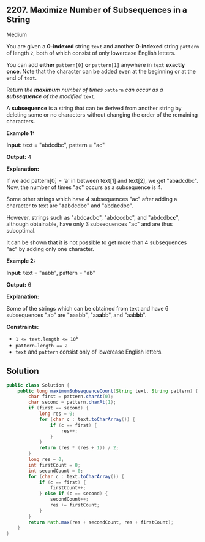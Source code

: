 ## 2207\. Maximize Number of Subsequences in a String

Medium

You are given a **0-indexed** string `text` and another **0-indexed** string `pattern` of length `2`, both of which consist of only lowercase English letters.

You can add **either** `pattern[0]` **or** `pattern[1]` anywhere in `text` **exactly once**. Note that the character can be added even at the beginning or at the end of `text`.

Return _the **maximum** number of times_ `pattern` _can occur as a **subsequence** of the modified_ `text`.

A **subsequence** is a string that can be derived from another string by deleting some or no characters without changing the order of the remaining characters.

**Example 1:**

**Input:** text = "abdcdbc", pattern = "ac"

**Output:** 4

**Explanation:** 

If we add pattern[0] = 'a' in between text[1] and text[2], we get "ab**a**dcdbc". Now, the number of times "ac" occurs as a subsequence is 4.

Some other strings which have 4 subsequences "ac" after adding a character to text are "**a**abdcdbc" and "abd**a**cdbc". 

However, strings such as "abdc**a**dbc", "abd**c**cdbc", and "abdcdbc**c**", although obtainable, have only 3 subsequences "ac" and are thus suboptimal. 

It can be shown that it is not possible to get more than 4 subsequences "ac" by adding only one character. 

**Example 2:**

**Input:** text = "aabb", pattern = "ab"

**Output:** 6

**Explanation:** 

Some of the strings which can be obtained from text and have 6 subsequences "ab" are "**a**aabb", "aa**a**bb", and "aab**b**b". 

**Constraints:**

*   <code>1 <= text.length <= 10<sup>5</sup></code>
*   `pattern.length == 2`
*   `text` and `pattern` consist only of lowercase English letters.

## Solution

```java
public class Solution {
    public long maximumSubsequenceCount(String text, String pattern) {
        char first = pattern.charAt(0);
        char second = pattern.charAt(1);
        if (first == second) {
            long res = 0;
            for (char c : text.toCharArray()) {
                if (c == first) {
                    res++;
                }
            }
            return (res * (res + 1)) / 2;
        }
        long res = 0;
        int firstCount = 0;
        int secondCount = 0;
        for (char c : text.toCharArray()) {
            if (c == first) {
                firstCount++;
            } else if (c == second) {
                secondCount++;
                res += firstCount;
            }
        }
        return Math.max(res + secondCount, res + firstCount);
    }
}
```